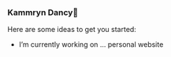 ### Kammryn Dancy👋

Here are some ideas to get you started:

- I’m currently working on ... personal website
